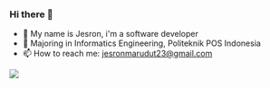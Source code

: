 ### Hi there 👋

- 🔭 My name is Jesron, i'm a software developer
- 🌱 Majoring in Informatics Engineering, Politeknik POS Indonesia
- 📫 How to reach me: jesronmarudut23@gmail.com

<img src="https://github-readme-stats.vercel.app/api?username=jesronmarudut&&show_icons=true&title_color=6A5AE2&icon_color=6A5AE2&text_color=6A5AE2&bg_color=101729" />
